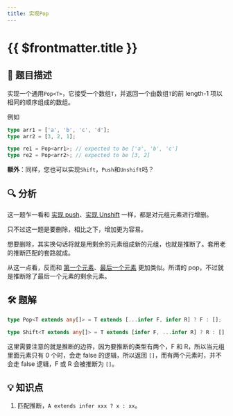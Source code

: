 ```yaml
---
title: 实现Pop
---
```


# {{ $frontmatter.title }}

## 🎯 题目描述

实现一个通用`Pop<T>`，它接受一个数组`T`，并返回一个由数组`T`的前 length-1 项以相同的顺序组成的数组。

例如

```ts
type arr1 = ['a', 'b', 'c', 'd'];
type arr2 = [3, 2, 1];

type re1 = Pop<arr1>; // expected to be ['a', 'b', 'c']
type re2 = Pop<arr2>; // expected to be [3, 2]
```

**额外**：同样，您也可以实现`Shift`，`Push`和`Unshift`吗？

## 🔍 分析

这一题乍一看和 [实现 push](/easy/实现Push.md)、[实现 Unshift](/easy/实现Unshift.md) 一样，都是对元组元素进行增删。

只不过这一题是要删除，相比之下，增加更为容易。

想要删除，其实换句话将就是用剩余的元素组成新的元组，也就是推断了。套用老的推断匹配的套路就成。

从这一点看，反而和 [第一个元素](/easy/第一个元素.md)、[最后一个元素](/medium/最后一个元素.md) 更加类似。所谓的 pop，不过就是推断除了最后一个元素的剩余元素。

## 🛠️ 题解

```ts
type Pop<T extends any[]> = T extends [...infer F, infer R] ? F : [];

type Shift<T extends any[]> = T extends [infer F, ...infer R] ? R : [];
```

这里需要注意的就是推断的边界，因为要推断的类型有两个，F 和 R，所以当元组里面元素只有 0 个时，会走 false 的逻辑，所以返回 `[]`，而有两个元素时，并不会走 false 逻辑，F 或 R 会被推断为 `[]`。

## 💡 知识点

1. 匹配推断，`A extends infer xxx ? x : xx`。